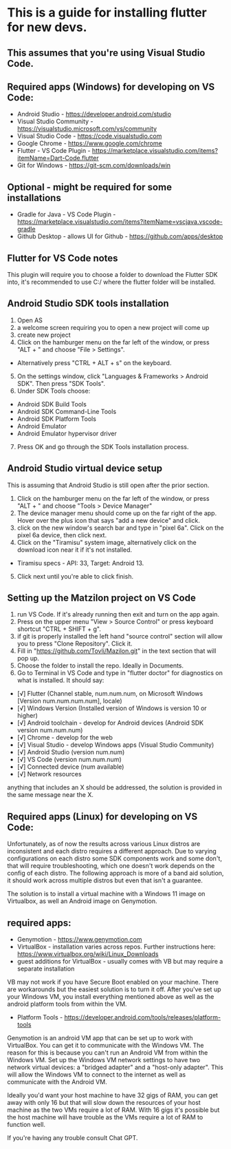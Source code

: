 # This is a guide for installing flutter for new devs.
## This assumes that you're using Visual Studio Code.

## Required apps (Windows) for developing on VS Code:
- Android Studio - https://developer.android.com/studio
- Visual Studio Community - https://visualstudio.microsoft.com/vs/community
- Visual Studio Code - https://code.visualstudio.com
- Google Chrome - https://www.google.com/chrome
- Flutter - VS Code Plugin - https://marketplace.visualstudio.com/items?itemName=Dart-Code.flutter
- Git for Windows - https://git-scm.com/downloads/win

## Optional - might be required for some installations
- Gradle for Java - VS Code Plugin - https://marketplace.visualstudio.com/items?itemName=vscjava.vscode-gradle
- Github Desktop - allows UI for Github - https://github.com/apps/desktop

## Flutter for VS Code notes
This plugin will require you to choose a folder to download the Flutter SDK into, it's recommended to use C:/ where the flutter folder will be installed.

## Android Studio SDK tools installation
1. Open AS
2. a welcome screen requiring you to open a new project will come up
3. create new project
4. Click on the hamburger menu on the far left of the window, or press "ALT + \" and choose "File > Settings".
- Alternatively press "CTRL + ALT + s" on the keyboard.
5. On the settings window, click "Languages & Frameworks > Android SDK". Then press "SDK Tools".
6. Under SDK Tools choose:
- Android SDK Build Tools
- Android SDK Command-Line Tools
- Android SDK Platform Tools
- Android Emulator
- Android Emulator hypervisor driver
7. Press OK and go through the SDK Tools installation process.

## Android Studio virtual device setup
This is assuming that Android Studio is still open after the prior section.
1. Click on the hamburger menu on the far left of the window, or press "ALT + \" and choose "Tools > Device Manager"
2. The device manager menu should come up on the far right of the app. Hover over the plus icon that says "add a new device" and click.
3. click on the new window's search bar and type in "pixel 6a". Click on the pixel 6a device, then click next.
4. Click on the "Tiramisu" system image, alternatively click on the download icon near it if it's not installed.
- Tiramisu specs - API: 33, Target: Android 13.
5. Click next until you're able to click finish.

## Setting up the Matzilon project on VS Code
1. run VS Code. If it's already running then exit and turn on the app again.
2. Press on the upper menu "View > Source Control" or press keyboard shortcut "CTRL + SHIFT + g".
3. if git is properly installed the left hand "source control" section will allow you to press "Clone Repository". Click it.
4. Fill in "https://github.com/Tovli/Mazilon.git" in the text section that will pop up.
5. Choose the folder to install the repo. Ideally in Documents.
6. Go to Terminal in VS Code and type in "flutter doctor" for diagnostics on what is installed.
It should say:

- [√] Flutter (Channel stable, num.num.num, on Microsoft Windows [Version num.num.num.num], locale)
- [√] Windows Version (Installed version of Windows is version 10 or higher)
- [√] Android toolchain - develop for Android devices (Android SDK version num.num.num)
- [√] Chrome - develop for the web
- [√] Visual Studio - develop Windows apps (Visual Studio Community)
- [√] Android Studio (version num.num)
- [√] VS Code (version num.num.num)
- [√] Connected device (num available)
- [√] Network resources

anything that includes an X should be addressed, the solution is provided in the same message near the X.


## Required apps (Linux) for developing on VS Code:

Unfortunately, as of now the results across various Linux distros are inconsistent and each distro requires a different approach. Due to varying configurations on each distro some SDK components work and some don't, that will require troubleshooting, which one doesn't work depends on the config of each distro. The following approach is more of a band aid solution, it should work across multiple distros but even that isn't a guarantee.

The solution is to install a virtual machine with a Windows 11 image on Virtualbox, as well an Android image on Genymotion.

## required apps:

- Genymotion - https://www.genymotion.com
- VirtualBox - installation varies across repos. Further instructions here: https://www.virtualbox.org/wiki/Linux_Downloads
- guest additions for VirtualBox - usually comes with VB but may require a separate installation

VB may not work if you have Secure Boot enabled on your machine. There are workarounds but the easiest solution is to turn it off.
After you've set up your Windows VM, you install everything mentioned above as well as the android platform tools from within the VM.

- Platform Tools - https://developer.android.com/tools/releases/platform-tools

Genymotion is an android VM app that can be set up to work with VirtualBox. You can get it to communicate with the Windows VM. The reason for this is because you can't run an Android VM from within the Windows VM.
Set up the Windows VM network settings to have two network virtual devices: a "bridged adapter" and a "host-only adapter". This will allow the Windows VM to connect to the internet as well as communicate with the Android VM.

Ideally you'd want your host machine to have 32 gigs of RAM, you can get away with only 16 but that will slow down the resources of your host machine as the two VMs require a lot of RAM. With 16 gigs it's possible but the host machine will have trouble as the VMs require a lot of RAM to function well.

If you're having any trouble consult Chat GPT.
